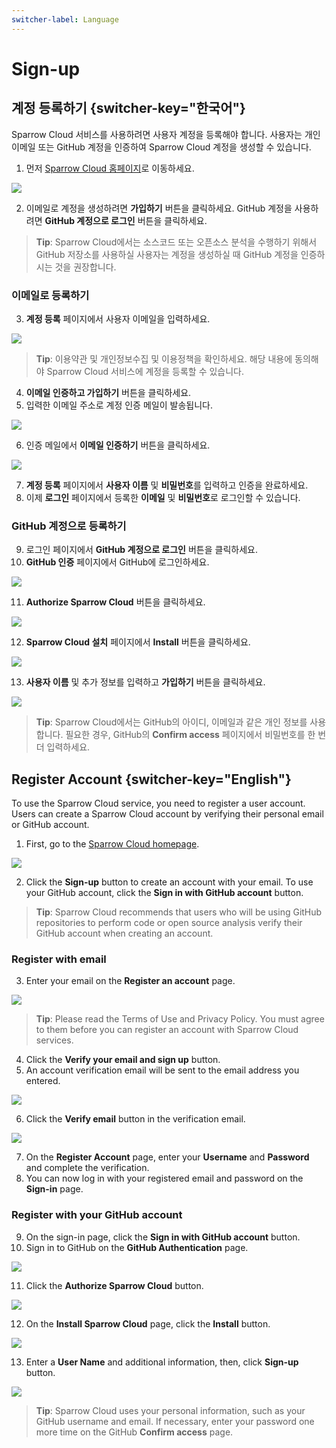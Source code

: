 ```yaml
---
switcher-label: Language
---
```


# Sign-up


## 계정 등록하기 {switcher-key="한국어"} 

Sparrow Cloud 서비스를 사용하려면 사용자 계정을 등록해야 합니다. 사용자는 개인 이메일 또는 GitHub 계정을 인증하여 Sparrow Cloud 계정을 생성할 수 있습니다.


1. 먼저 [Sparrow Cloud 홈페이지](https://app.sparrowcloud.ai/)로 이동하세요. 

<img src="로그인.png" />

2. 이메일로 계정을 생성하려면 **가입하기** 버튼을 클릭하세요. GitHub 계정을 사용하려면 **GitHub 계정으로 로그인** 버튼을 클릭하세요.
> **Tip**: Sparrow Cloud에서는 소스코드 또는 오픈소스 분석을 수행하기 위해서 GitHub 저장소를 사용하실 사용자는 계정을 생성하실 때 GitHub 계정을 인증하시는 것을 권장합니다. 


### 이메일로 등록하기

3. **계정 등록** 페이지에서 사용자 이메일을 입력하세요.

<img src="가입_email00.png" />

> **Tip**: 이용약관 및 개인정보수집 및 이용정책을 확인하세요. 해당 내용에 동의해야 Sparrow Cloud 서비스에 계정을 등록할 수 있습니다.
4. **이메일 인증하고 가입하기** 버튼을 클릭하세요.
5. 입력한 이메일 주소로 계정 인증 메일이 발송됩니다.

<img src="가입_email01.png" />


6. 인증 메일에서 **이메일 인증하기** 버튼을 클릭하세요.

<img src="가입_email02.png" />

7. **계정 등록** 페이지에서 **사용자 이름** 및 **비밀번호**를 입력하고 인증을 완료하세요.
8. 이제 **로그인** 페이지에서 등록한 **이메일** 및 **비밀번호**로 로그인할 수 있습니다.



### GitHub 계정으로 등록하기


9. 로그인 페이지에서 **GitHub 계정으로 로그인** 버튼을 클릭하세요.
10. **GitHub 인증** 페이지에서 GitHub에 로그인하세요.

<img src="가입_Github00.png" />

11. **Authorize Sparrow Cloud** 버튼을 클릭하세요.

<img src="가입_Github01.png" />

12. **Sparrow Cloud 설치** 페이지에서 **Install** 버튼을 클릭하세요.

<img src="가입_Github02.png" />

13. **사용자 이름** 및 추가 정보를 입력하고 **가입하기** 버튼을 클릭하세요.

<img src="가입_Github03.png" />

> **Tip**: Sparrow Cloud에서는 GitHub의 아이디, 이메일과 같은 개인 정보를 사용합니다. 필요한 경우, GitHub의 **Confirm access** 페이지에서 비밀번호를 한 번 더 입력하세요.



## Register Account {switcher-key="English"}

To use the Sparrow Cloud service, you need to register a user account. Users can create a Sparrow Cloud account by verifying their personal email or GitHub account.


1. First, go to the [Sparrow Cloud homepage](https://app.sparrowcloud.ai).

<img src="login.png" />

2. Click the **Sign-up** button to create an account with your email. To use your GitHub account, click the **Sign in with GitHub account** button.
> **Tip**: Sparrow Cloud recommends that users who will be using GitHub repositories to perform code or open source analysis verify their GitHub account when creating an account.


### Register with email

3. Enter your email on the **Register an account** page.

<img src="signup_email00.png" />

> **Tip**: Please read the Terms of Use and Privacy Policy. You must agree to them before you can register an account with Sparrow Cloud services.
4. Click the **Verify your email and sign up** button.
5. An account verification email will be sent to the email address you entered.

<img src="signup_email01.png" />


6. Click the **Verify email** button in the verification email.

<img src="signup_email02.png" />

7. On the **Register Account** page, enter your **Username** and **Password** and complete the verification.
8. You can now log in with your registered email and password on the **Sign-in** page.


### Register with your GitHub account


9. On the sign-in page, click the **Sign in with GitHub account** button.
10. Sign in to GitHub on the **GitHub Authentication** page.

<img src="signup_Github00.png" />

11. Click the **Authorize Sparrow Cloud** button.

<img src="signup_Github01.png" />

12. On the **Install Sparrow Cloud** page, click the **Install** button.

<img src="signup_Github02.png" /> 

13. Enter a **User Name** and additional information, then, click **Sign-up** button.

<img src="signup_Github03.png" />

> **Tip**: Sparrow Cloud uses your personal information, such as your GitHub username and email. If necessary, enter your password one more time on the GitHub **Confirm access** page.


